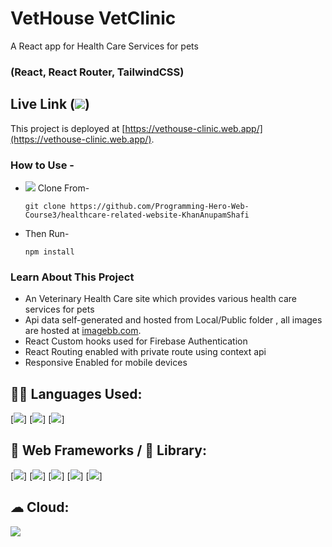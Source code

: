 # VetHouse VetClinic

A React app for Health Care Services for pets

### (React, React Router, TailwindCSS)

## Live Link (<img src="https://img.shields.io/badge/firebase-ffca28?style=for-the-badge&logo=firebase&logoColor=black" />)

This project is deployed at [https://vethouse-clinic.web.app/](https://vethouse-clinic.web.app/).

### How to Use -

- <img src="https://img.shields.io/badge/Git-F05032?style=for-the-badge&logo=git&logoColor=white" /> Clone From-

  ```
  git clone https://github.com/Programming-Hero-Web-Course3/healthcare-related-website-KhanAnupamShafi
  ```

- Then Run-

  ```
  npm install
  ```

### Learn About This Project

- An Veterinary Health Care site which provides various health care services for pets
- Api data self-generated and hosted from Local/Public folder , all images are hosted at [imagebb.com](https://ibb.co/album/ym8YfF).
- React Custom hooks used for Firebase Authentication
- React Routing enabled with private route using context api
- Responsive Enabled for mobile devices

## 👩‍💻 Languages Used:

[<img src="https://img.shields.io/badge/HTML5-E34F26?style=for-the-badge&logo=html5&logoColor=white"/>]
[<img src="https://img.shields.io/badge/CSS3-1572B6?style=for-the-badge&logo=css3&logoColor=white"/>]
[<img src="https://img.shields.io/badge/JavaScript-323330?style=for-the-badge&logo=javascript&logoColor=F7DF1"/>]

## 🚀 Web Frameworks / 📱 Library:

[<img src="https://img.shields.io/badge/React-20232A?style=for-the-badge&logo=react&logoColor=61DAFB" />]
[<img src="https://img.shields.io/badge/Tailwind_CSS-38B2AC?style=for-the-badge&logo=tailwind-css&logoColor=white" />]
[<img src="https://img.shields.io/badge/Bootstrap-563D7C?style=for-the-badge&logo=bootstrap&logoColor=white" />]
[<img src="https://img.shields.io/badge/React_Router-CA4245?style=for-the-badge&logo=react-router&logoColor=white" />]
[<img src="https://img.shields.io/badge/npm-CB3837?style=for-the-badge&logo=npm&logoColor=white"/>]

## ☁ Cloud:

<img src="https://img.shields.io/badge/firebase-ffca28?style=for-the-badge&logo=firebase&logoColor=black" />
